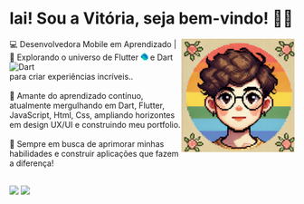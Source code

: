 <h1> Iai! Sou a Vitória, seja bem-vindo! 👩‍💻 </h1> 
<img src="assets/avatar.jpg" alt="Avatar" width="200" height="200" align="right">


<div>
   <p> 💻 Desenvolvedora Mobile em Aprendizado | 📱 Explorando o universo de Flutter <img  src="assets/dart.svg" width="13">  e Dart  
    <img src="assets/flutter.svg.svg" alt="Dart" width="13"> <br>  para 
    criar experiências incríveis.. <br><br>
     📖 Amante do aprendizado contínuo, atualmente mergulhando em Dart, Flutter, JavaScript, Html, Css, ampliando horizontes em design UX/UI e construindo meu portfolio. <br><br>
     🚀 Sempre em busca de aprimorar minhas habilidades e construir aplicações que fazem a diferença!<br><br>
  </p>
</div>

<div>
  <img src="https://streak-stats.demolab.com?user=VitoriaSantanaS&locale=en&mode=daily&theme=moltack&hide_border=false&border_radius=5" 
   >
  <img src="https://github-readme-stats.vercel.app/api/top-langs?username=VitoriaSantanaS&locale=en&hide_title=false&layout=compact&card_width=320&langs_count=6&theme=moltack&hide_border=false" width="380" >
</div>


